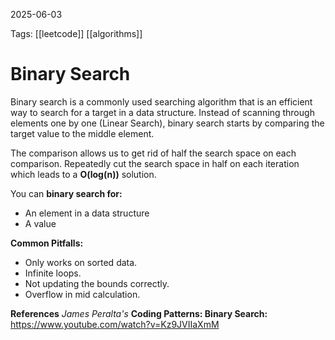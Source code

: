 2025-06-03 

Tags: [[leetcode]] [[algorithms]]

# **Binary Search**

Binary search is a commonly used searching algorithm that is an efficient way to search for a target in a data structure. Instead of scanning through elements one by one (Linear Search), binary search starts by comparing the target value to the middle element.

The comparison allows us to get rid of half the search space on each comparison. Repeatedly cut the search space in half on each iteration which leads to a **O(log(n))** solution.

You can **binary search for:**
- An element in a data structure
- A value

**Common Pitfalls:**
- Only works on sorted data.
- Infinite loops.
- Not updating the bounds correctly.
- Overflow in mid calculation.

**References**
*James Peralta's*
**Coding Patterns: Binary Search:** https://www.youtube.com/watch?v=Kz9JVIIaXmM